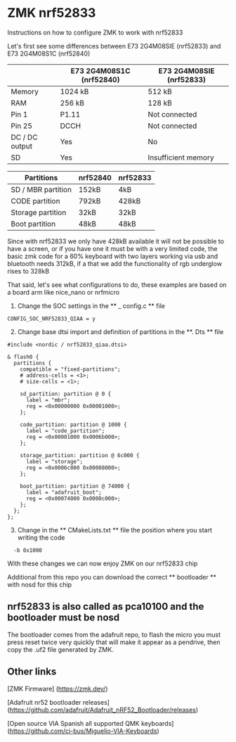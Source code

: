 # ZMK nrf52833

Instructions on how to configure ZMK to work with nrf52833

Let's first see some differences between E73 2G4M08SIE (nrf52833) and E73 2G4M08S1C (nrf52840)

| | E73 2G4M08S1C (nrf52840) | E73 2G4M08SIE (nrf52833) |
| --- | --- | --- |
| Memory | 1024 kB | 512 kB |
| RAM | 256 kB | 128 kB |
| Pin 1 | P1.11 | Not connected |
| Pin 25 | DCCH | Not connected |
| DC / DC output | Yes | No
| SD | Yes | Insufficient memory |

| Partitions | nrf52840 | nrf52833 |
| --- | --- | --- |
| SD / MBR partition | 152kB | 4kB |
| CODE partition | 792kB | 428kB |
| Storage partition | 32kB | 32kB |
| Boot partition | 48kB | 48kB |

Since with nrf52833 we only have 428kB available it will not be possible to have a screen, or if you have one it must be with a very limited code, the basic zmk code for a 60% keyboard with two layers working via usb and bluetooth needs 312kB, if a that we add the functionality of rgb underglow rises to 328kB

That said, let's see what configurations to do, these examples are based on a board arm like nice_nano or nrfmicro

1. Change the SOC settings in the ** _ config.c ** file

~~~
CONFIG_SOC_NRF52833_QIAA = y
~~~

2. Change base dtsi import and definition of partitions in the **. Dts ** file

~~~
#include <nordic / nrf52833_qiaa.dtsi>

& flash0 {
  partitions {
    compatible = "fixed-partitions";
    # address-cells = <1>;
    # size-cells = <1>;

    sd_partition: partition @ 0 {
      label = "mbr";
      reg = <0x00000000 0x00001000>;
    };

    code_partition: partition @ 1000 {
      label = "code_partition";
      reg = <0x00001000 0x0006b000>;
    };

    storage_partition: partition @ 6c000 {
      label = "storage";
      reg = <0x0006c000 0x00008000>;
    };

    boot_partition: partition @ 74000 {
      label = "adafruit_boot";
      reg = <0x00074000 0x0000c000>;
    };
  };
};
~~~

3. Change in the ** CMakeLists.txt ** file the position where you start writing the code

~~~
  -b 0x1000
~~~
 
With these changes we can now enjoy ZMK on our nrf52833 chip

Additional from this repo you can download the correct ** bootloader ** with nosd for this chip

## nrf52833 is also called as pca10100 and the bootloader must be nosd

The bootloader comes from the adafruit repo, to flash the micro you must press reset twice very quickly that will make it appear as a pendrive, then copy the .uf2 file generated by ZMK.

## Other links

[ZMK Firmware] (https://zmk.dev/)

[Adafruit nr52 bootloader releases] (https://github.com/adafruit/Adafruit_nRF52_Bootloader/releases)

[Open source VIA Spanish all supported QMK keyboards] (https://github.com/ci-bus/Miguelio-VIA-Keyboards)
